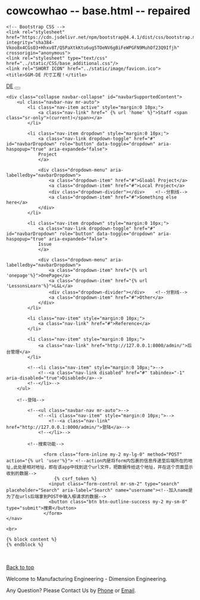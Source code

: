 # cowcowhao -- base.html -- repaired
<!doctype html>
<html lang="zh-cn">
  <head>
    <!-- Required meta tags -->
    <meta charset="utf-8">
    <meta name="viewport" content="width=device-width, initial-scale=1, shrink-to-fit=no">

    <!-- Bootstrap CSS -->
    <link rel="stylesheet" href="https://cdn.jsdelivr.net/npm/bootstrap@4.4.1/dist/css/bootstrap.min.css" integrity="sha384-Vkoo8x4CGsO3+Hhxv8T/Q5PaXtkKtu6ug5TOeNV6gBiFeWPGFN9MuhOf23Q9Ifjh" crossorigin="anonymous">
    <link rel="stylesheet" type="text/css" href="../static/CSS/base_additional.css"/>
    <link rel="SHORT ICON" href="../static/image/favicon.ico">
    <title>SGM-DE 尺寸工程！</title>
  </head>
  <body>

<!--调用Bootstrap Navbar-->
<nav class="navbar fixed-top navbar-expand-lg navbar-dark bg-dark">
    <a class="navbar-brand" href="{% url 'index' %}">DE</a>        <!--设置点击DE图标回到主页，href中返回home url-->
    <button class="navbar-toggler" type="button" data-toggle="collapse" data-target="#navbarSupportedContent" aria-controls="navbarSupportedContent" aria-expanded="false" aria-label="Toggle navigation">
        <span class="navbar-toggler-icon"></span>
    </button>

    <div class="collapse navbar-collapse" id="navbarSupportedContent">
        <ul class="navbar-nav mr-auto">
            <li class="nav-item active" style="margin:0 10px;">
                <a class="nav-link" href=" {% url 'home' %}">Staff <span class="sr-only">(current)</span></a>
            </li>

            <li class="nav-item dropdown" style="margin:0 10px;">
                <a class="nav-link dropdown-toggle" href="#" id="navbarDropdown" role="button" data-toggle="dropdown" aria-haspopup="true" aria-expanded="false">
                Project
                </a>

                <div class="dropdown-menu" aria-labelledby="navbarDropdown">
                    <a class="dropdown-item" href="#">Gloabl Project</a>
                    <a class="dropdown-item" href="#">Local Project</a>
                    <div class="dropdown-divider"></div>    <!--分割线-->
                    <a class="dropdown-item" href="#">Something else here</a>
                </div>
            </li>

            <li class="nav-item dropdown" style="margin:0 10px;">
                <a class="nav-link dropdown-toggle" href="#" id="navbarDropdown" role="button" data-toggle="dropdown" aria-haspopup="true" aria-expanded="false">
                Issue
                </a>

                <div class="dropdown-menu" aria-labelledby="navbarDropdown">
                    <a class="dropdown-item" href="{% url 'onepage'%}">OnePage</a>
                    <a class="dropdown-item" href="{% url 'LessonsLearn'%}">L&L</a>
                    <div class="dropdown-divider"></div>    <!--分割线-->
                    <a class="dropdown-item" href="#">Other</a>
                </div>
            </li>

            <li class="nav-item" style="margin:0 10px;">
                <a class="nav-link" href="#">Reference</a>
            </li>

            <li class="nav-item" style="margin:0 10px;">
                <a class="nav-link" href="http://127.0.0.1:8000/admin/">后台管理</a>
            </li>

            <!--<li class="nav-item" style="margin:0 10px;">-->
                <!--<a class="nav-link disabled" href="#" tabindex="-1" aria-disabled="true">Disabled</a>-->
            <!--</li>-->
        </ul>

        <!--登陆-->

            <!--<ul class="navbar-nav mr-auto">-->
                <!--<li class="nav-item" style="margin:0 10px;">-->
                    <!--<a class="nav-link" href="http://127.0.0.1:8000/admin/">登陆</a>-->
                <!--</li>-->

            <!--搜索功能-->

                  <form class="form-inline my-2 my-lg-0" method="POST" action="{% url 'user'%}"> <!--action内是将form内包裹的信息传递至后端所在的地址,此处是相对地址，即在该app中找到这个url文件，把数据传给这个地址，并在这个页面显示收到的数据-->
                      {% csrf_token %}
                    <input class="form-control mr-sm-2" type="search" placeholder="Search" aria-label="Search" name="username"><!--加入name是为了在urls后端拿到POST中输入框请求的数据-->
                    <button class="btn btn-outline-success my-2 my-sm-0" type="submit">搜索</button>
                  </form>
    </nav>

    <br>
<!--<div class="container">-->
    {% block content %}
    {% endblock %}
<!--</div>-->


<footer class="text-muted">
    <br>
    <div class="container">
        <p class="float-right">
            <a href="#">Back to top</a>
        </p>
        <p> Welcome to Manufacturing Engineering - Dimension Engineering. </p>
        <p>Any Question? Please Contact Us by <a href="https://v4.bootcss.com/">Phone</a> or  <a href="/docs/getting-started/introduction/">Email</a>.</p>
    </div>
</footer>
    <!-- Optional JavaScript -->
    <!-- jQuery first, then Popper.js, then Bootstrap JS -->
    <script src="https://cdn.jsdelivr.net/npm/jquery@3.4.1/dist/jquery.slim.min.js" integrity="sha384-J6qa4849blE2+poT4WnyKhv5vZF5SrPo0iEjwBvKU7imGFAV0wwj1yYfoRSJoZ+n" crossorigin="anonymous"></script>
    <script src="https://cdn.jsdelivr.net/npm/popper.js@1.16.0/dist/umd/popper.min.js" integrity="sha384-Q6E9RHvbIyZFJoft+2mJbHaEWldlvI9IOYy5n3zV9zzTtmI3UksdQRVvoxMfooAo" crossorigin="anonymous"></script>
    <script src="https://cdn.jsdelivr.net/npm/bootstrap@4.4.1/dist/js/bootstrap.min.js" integrity="sha384-wfSDF2E50Y2D1uUdj0O3uMBJnjuUD4Ih7YwaYd1iqfktj0Uod8GCExl3Og8ifwB6" crossorigin="anonymous"></script>
  </body>
</html>
